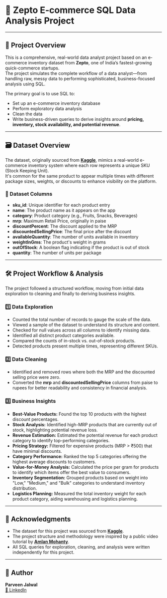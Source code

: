# 🛒 Zepto E-commerce SQL Data Analysis Project

---

## 📖 Project Overview
This is a comprehensive, real-world data analyst project based on an e-commerce inventory dataset from **Zepto**, one of India’s fastest-growing quick-commerce startups.  
The project simulates the complete workflow of a data analyst—from handling raw, messy data to performing sophisticated, business-focused analysis using SQL.

The primary goal is to use SQL to:
- Set up an e-commerce inventory database
- Perform exploratory data analysis
- Clean the data
- Write business-driven queries to derive insights around **pricing, inventory, stock availability, and potential revenue**.

---

## 🗃️ Dataset Overview
The dataset, originally sourced from **[Kaggle](https://www.kaggle.com/)**, mimics a real-world e-commerce inventory system where each row represents a unique SKU (Stock Keeping Unit).  
It's common for the same product to appear multiple times with different package sizes, weights, or discounts to enhance visibility on the platform.

### 📑 Dataset Columns
- **sku_id**: Unique identifier for each product entry  
- **name**: The product name as it appears on the app  
- **category**: Product category (e.g., Fruits, Snacks, Beverages)  
- **mrp**: Maximum Retail Price, originally in paise  
- **discountPercent**: The discount applied to the MRP  
- **discountedSellingPrice**: The final price after the discount  
- **availableQuantity**: The number of units available in inventory  
- **weightInGms**: The product's weight in grams  
- **outOfStock**: A boolean flag indicating if the product is out of stock  
- **quantity**: The number of units per package  

---

## 🛠️ Project Workflow & Analysis
The project followed a structured workflow, moving from initial data exploration to cleaning and finally to deriving business insights.

### 1️⃣ Data Exploration
- Counted the total number of records to gauge the scale of the data.  
- Viewed a sample of the dataset to understand its structure and content.  
- Checked for null values across all columns to identify missing data.  
- Identified all distinct product categories available.  
- Compared the counts of in-stock vs. out-of-stock products.  
- Detected products present multiple times, representing different SKUs.

### 2️⃣ Data Cleaning
- Identified and removed rows where both the MRP and the discounted selling price were zero.  
- Converted the **mrp** and **discountedSellingPrice** columns from paise to rupees for better readability and consistency in financial analysis.

### 3️⃣ Business Insights
- **Best-Value Products:** Found the top 10 products with the highest discount percentages.  
- **Stock Analysis:** Identified high-MRP products that are currently out of stock, highlighting potential revenue loss.  
- **Revenue Estimation:** Estimated the potential revenue for each product category to identify top-performing categories.  
- **Pricing Strategy:** Filtered for expensive products (MRP > ₹500) that have minimal discounts.  
- **Category Performance:** Ranked the top 5 categories offering the highest average discounts to customers.  
- **Value-for-Money Analysis:** Calculated the price per gram for products to identify which items offer the best value to consumers.  
- **Inventory Segmentation:** Grouped products based on weight into "Low," "Medium," and "Bulk" categories to understand inventory distribution.  
- **Logistics Planning:** Measured the total inventory weight for each product category, aiding warehousing and logistics planning.

---

## 🙏 Acknowledgments
- The dataset for this project was sourced from **[Kaggle](https://www.kaggle.com/)**.  
- The project structure and methodology were inspired by a public video tutorial by **[Amlan Mohanty](https://www.youtube.com/@amlanmohanty1)**.  
- All SQL queries for exploration, cleaning, and analysis were written independently for this project.

---

## 👤 Author
**Parveen Jalwal**  
[🔗 LinkedIn](https://www.linkedin.com/in/parveen-jalwal-201a2a302)

